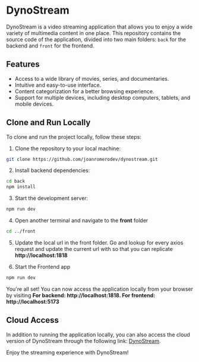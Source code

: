# DynoStream

DynoStream is a video streaming application that allows you to enjoy a wide variety of multimedia content in one place. This repository contains the source code of the application, divided into two main folders: `back` for the backend and `front` for the frontend.

## Features

- Access to a wide library of movies, series, and documentaries.
- Intuitive and easy-to-use interface.
- Content categorization for a better browsing experience.
- Support for multiple devices, including desktop computers, tablets, and mobile devices.

## Clone and Run Locally

To clone and run the project locally, follow these steps:

1. Clone the repository to your local machine:

```bash
git clone https://github.com/joanromerodev/dynostream.git
```

2. Install backend dependencies:

```bash
cd back
npm install
```

3. Start the development server:

```bash
npm run dev
```

4. Open another terminal and navigate to the **front** folder

```bash
cd ../front
```

5. Update the local url in the front folder. Go and lookup for every axios request and update the current url with so that you can replicate **http://localhost:1818**

6. Start the Frontend app

```bash
npm run dev
```

You're all set! You can now access the application locally from your browser by visiting **For backend: http://localhost:1818. For frontend: http://localhost:5173**

## Cloud Access

In addition to running the application locally, you can also access the cloud version of DynoStream through the following link: [DynoStream](https://dynostream.joanromerodev.com/).

Enjoy the streaming experience with DynoStream!
